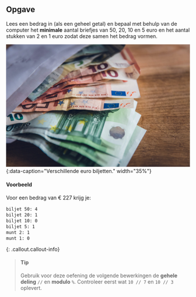 ## Opgave
Lees een bedrag in (als een geheel getal) en bepaal met behulp van de computer het **minimale** aantal briefjes van 50, 20, 10 en 5 euro en het aantal stukken van 2 en 1 euro zodat deze samen het bedrag vormen.

![Verschillende euro biljetten.](media/markus-spiske.jpg "Foto door Markus Spiske op Unsplash."){:data-caption="Verschillende euro biljetten." width="35%"}

#### Voorbeeld
Voor een bedrag van € 227 krijg je:
```
biljet 50: 4
biljet 20: 1
biljet 10: 0
biljet 5: 1
munt 2: 1
munt 1: 0
```

{: .callout.callout-info}
> #### Tip
> Gebruik voor deze oefening de volgende bewerkingen de **gehele deling** `//` en **modulo** `%`. Controleer eerst wat `10 // 7` en `10 // 3` oplevert.
